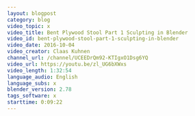 ```yaml
---
layout: blogpost
category: blog
video_topic: x
video_title: Bent Plywood Stool Part 1 Sculpting in Blender
video_id: bent-plywood-stool-part-1-sculpting-in-blender
video_date: 2016-10-04
video_creator: Claas Kuhnen
channel_url: /channel/UCEEDrQm92-KTIgxO1Dsg6YQ
video_url: https://youtu.be/zl_UG6bXWxs
video_length: 1:32:54
language_audio: English
language_subs: x
blender_version: 2.78
tags_software: x
starttime: 0:09:22
---
```

